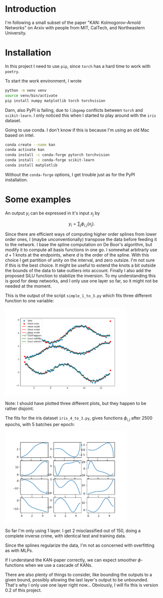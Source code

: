 # Introduction

I'm following a small subset of the paper "KAN: Kolmogorov–Arnold Networks" on Arxiv with people from MIT, CalTech, and Northeastern University.

# Installation

In this project I need to use `pip`, since `torch` has a hard time to work with `poetry`.

To start the work environment, I wrote

```bash
python -m venv venv
source venv/bin/activate
pip install numpy matplotlib torch torchvision
```

Darn, also PyPI is failing, due to `libgomp` conflicts between `torch` and `scikit-learn`.
I only noticed this when I started to play around with the `iris` dataset.

Going to use conda. I don't know if this is because I'm using an old Mac based on intel.

```bash
conda create --name kan
conda activate kan
conda install -c conda-forge pytorch torchvision
conda install -c conda-forge scikit-learn
conda install matplotlib
```

Without the `conda-forge` options, I get trouble just as for the PyPI installation.

# Some examples

An output $y_i$ can be expressed in it's input $x_j$ by

$$
y_i = \sum_j \phi_{i,j}(x_j).
$$

Since there are efficient ways of computing higher order splines from lower order ones, I (maybe unconventionally) transpose the data before feeding it to the network. I base the spline computation on De Boor's algorithm, but modify it to compute all basis functions in one go.
I somewhat arbitrarly use $d+1$ knots at the endpoints, where $d$ is the order of the spline. With this choice I get partition of unity on the interval, and zero outsize. I'm not sure if this is the best choice. It might be useful to extend the knots a bit outside the bounds of the data to take outliers into account. Finally I also add the proposed SiLU function to stabilize the inversion. To my understanding this is good for deep networks, and I only use one layer so far, so it might not be needed at the moment.

This is the output of the script `simple_1_to_3.py` which fits three different function to one variable:

<img src="img/simple_1_to_3.png" alt="Simple vector function fit" width="400"/>

Note: I should have plotted three different plots, but they happen to be rather disjoint.

The fits for the iris dataset `iris_4_to_3.py`, gives functions $\phi_{i,j}$ after 2500 epochs, with 5 batches per epoch:

<img src="img/iris_4_to_3.png" alt="Simple vector function fit" width="400"/>

So far I'm only using 1 layer. I get 2 misclassified out of 150, doing a complete inverse crime, with identical test and training data.

Since the splines regularize the data, I'm not as concerned with overfitting as with MLPs.

If I understand the KAN-paper correctly, we can expect smoother $\phi$-functions when we use a cascade of KANs.

There are also plenty of things to consider, like bounding the outputs to a given bound, possibly allowing the last layer's output to be unbounded. That's why I only use one layer right now... Obviously, I will fix this is version 0.2 of this project.
